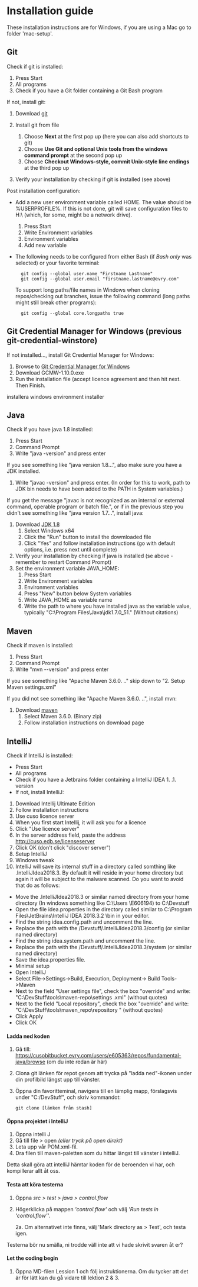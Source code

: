 # Installation guide
These installation instructions are for Windows, if you are using a Mac go to folder 'mac-setup'.

## Git
Check if git is installed:

1. Press Start
1. All programs
1. Check if you have a Git folder containing a Git Bash program

If not, install git:

1. Download [git](http://git-scm.com/downloads)
1. Install git from file
    1. Choose **Next** at the first pop up (here you can also add shortcuts to git)
    1. Choose **Use Git and optional Unix tools from the windows command prompt** at the second pop up
    1. Choose **Checkout Windows-style, commit Unix-style line endings** at the third pop up

1. Verify your installation by checking if git is installed (see above)

Post installation configuration:

* Add a new user environment variable called HOME. The value should be %USERPROFILE%. If this is not done, git will save configuration files to H:\ (which, for some, might be a network drive).
    1. Press Start
    2. Write Environment variables
    3. Environment variables
    4. Add new variable
* The following needs to be configured from either Bash (if *Bash only* was selected) or your favorite terminal:

		git config --global user.name "Firstname Lastname"
		git config --global user.email "firstname.lastname@evry.com"

	To support long paths/file names in Windows when cloning repos/checking out branches, issue the following command (long paths might still break other programs):

		git config --global core.longpaths true
  
## Git Credential Manager for Windows (previous git-credential-winstore)
If not installed..., install Git Credential Manager for Windows: 

1. Browse to [Git Credential Manager for Windows](https://github.com/Microsoft/Git-Credential-Manager-for-Windows/releases)
1. Download GCMW-1.10.0.exe
1. Run the installation file (accept licence agreement and then hit next. Then Finish.
 
installera windows environment installer  
 
## Java
Check if you have java 1.8 installed:
  
1. Press Start
1. Command Prompt
1. Write "java -version" and press enter

If you see something like "java version 1.8...", also make sure you have a JDK installed. 

1. Write "javac -version" and press enter. (In order for this to work, path to JDK bin needs to have been added to the PATH in System variables.)

If you get the message "javac is not recognized as an internal or external command, operable program or batch file.", or if in the previous step you didn't see something like "java version 1.7...", install java:


1. Download [JDK 1.8](https://www.oracle.com/technetwork/java/javase/downloads/jdk8-downloads-2133151.html)
    1. Select Windows x64
    1. Click the "Run" button to install the dowmloaded file
    1. Click "Yes" and follow installation instructions (go with default options, i.e. press next until complete)
1. Verify your installation by checking if java is installed (se above - remember to restart Command Prompt)
1. Set the environment variable JAVA_HOME:
    1. Press Start
    1. Write Environment variables
    1. Environment variables
    1. Press "New" button below System variables
    1. Write JAVA_HOME as variable name
    1. Write the path to where you have installed java as the variable value, typically "C:\Program Files\Java\jdk1.7.0_51."  (Without citations)

## Maven
Check if maven is installed:

1. Press Start
1. Command Prompt
1. Write "mvn --version" and press enter

If you see something like "Apache Maven 3.6.0. .." skip down to "2. Setup Maven settings.xml"

If you did not see something like "Apache Maven 3.6.0. ..", install mvn:

1. Download [maven](http://maven.apache.org/download.cgi)
    1. Select Maven 3.6.0. (Binary zip)
    1. Follow installation instructions on download page
	
## IntelliJ
Check if IntelliJ is installed:

- Press Start
- All programs
- Check if you have a Jetbrains folder containing a IntelliJ IDEA 1. .1. version
- If not, install IntelliJ:

1. Download Intellij Ultimate Edition
2. Follow installation instructions
3. Use cuso licence server
4. When you first start Intellij, it will ask you for a licence
5. Click "Use licence server"
6. In the server address field, paste the address http://cuso.edb.se/licenseserver
7. Click OK (don't click "discover server")
8. Setup IntelliJ
9. Windows tweak
10. IntelliJ will save its internal stuff in a directory called somthing like .IntelliJIdea2018.3. By default it will
 reside in your home directory but again it will be subject to the malware scanned. Do you want to avoid that do as
  follows:

- Move the .IntelliJIdea2018.3 or similar named directory from your home directory (In windows something like C:\Users
\E606194) to C:\Devstuff
- Open the file idea.properties in the directory called similar to C:\Program Files\JetBrains\IntelliJ IDEA 2018.3.2
\bin in your editor.
- Find the string idea.config.path and uncomment the line.
- Replace the path with the /Devstuff/.IntelliJIdea2018.3/config (or similar named directory)
- Find the string idea.system.path and uncomment the line.
- Replace the path with the /Devstuff/.IntelliJIdea2018.3/system (or similar named directory)
- Save the idea.properties file.
- Minimal setup
- Open IntelliJ
- Select File->Settings->Build, Execution, Deployment-> Build Tools->Maven
- Next to the field "User settings file", check the box "override" and write: "C:\DevStuff\tools\maven-repo\settings
.xml" (without quotes)
- Next to the field "Local repository", check the box "override" and write: "C:\DevStuff\tools\maven_repo\repository
" (without quotes)
- Click Apply
- Click OK

#### Ladda ned koden
 1. Gå till: https://cusobitbucket.evry.com/users/e605363/repos/fundamental-java/browse (om du inte redan är här)
 2. Clona git länken för repot genom att trycka på "ladda ned"-ikonen under din profilbild längst upp till vänster.
 3. Öppna din favoritteminal, navigera till en lämplig mapp, förslagsvis under "C:/DevStuff", och skriv kommandot:
       		
        git clone [länken från stash]

#### Öppna projektet i IntelliJ
1. Öppna intelli J
2. Gå till file > open _(eller tryck på open direkt)_
3. Leta upp vår POM.xml-fil.
4. Dra filen till maven-paletten som du hittar längst till vänster i intelliJ.

Detta skall göra att intelliJ hämtar koden för de beroenden vi har, och kompillerar allt åt oss.

#### Testa att köra testerna
1. Öppna _src > test > java > control.flow_
2. Högerklicka på mappen _'control.flow'_ och välj _'Run tests in 'control.flow''_.

    2a. Om alternativet inte finns, välj 'Mark directory as > Test', och testa igen.

Testerna bör nu smälla, ni trodde väll inte att vi hade skrivit svaren åt er?

#### Let the coding begin
1. Öppna MD-filen Lession 1 och följ instruktionerna. Om du tycker att det är för lätt kan du gå vidare till lektion
 2 & 3.
